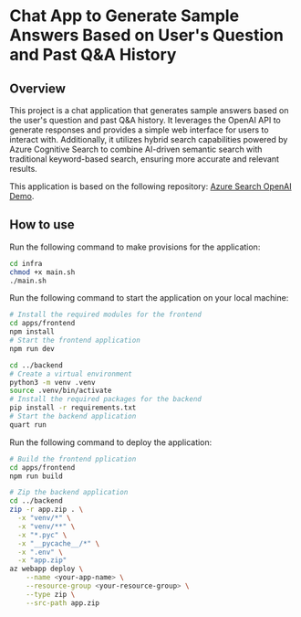 # Chat App to Generate Sample Answers Based on User's Question and Past Q&A History

## Overview
This project is a chat application that generates sample answers based on the user's question and past Q&A history. It leverages the OpenAI API to generate responses and provides a simple web interface for users to interact with. Additionally, it utilizes hybrid search capabilities powered by Azure Cognitive Search to combine AI-driven semantic search with traditional keyword-based search, ensuring more accurate and relevant results.

This application is based on the following repository: [Azure Search OpenAI Demo](https://github.com/Azure-Samples/azure-search-openai-demo/tree/main).

## How to use 
Run the following command to make provisions for the application:
```bash
cd infra
chmod +x main.sh
./main.sh
```

Run the following command to start the application on your local machine:
```bash
# Install the required modules for the frontend
cd apps/frontend
npm install
# Start the frontend application
npm run dev

cd ../backend
# Create a virtual environment
python3 -m venv .venv
source .venv/bin/activate
# Install the required packages for the backend
pip install -r requirements.txt
# Start the backend application
quart run
```

Run the following command to deploy the application:
```bash
# Build the frontend pplication
cd apps/frontend
npm run build

# Zip the backend application
cd ../backend
zip -r app.zip . \
  -x "venv/*" \
  -x "venv/**" \
  -x "*.pyc" \
  -x "__pycache__/*" \
  -x ".env" \
  -x "app.zip"
az webapp deploy \
    --name <your-app-name> \
    --resource-group <your-resource-group> \
    --type zip \
    --src-path app.zip
```
